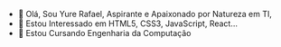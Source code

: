 - 👋 Olá, Sou Yure Rafael, Aspirante e Apaixonado por Natureza em TI,
- 👀 Estou Interessado em HTML5, CSS3, JavaScript, React...
- 🌱 Estou Cursando Engenharia da Computação


<!---
yure07/yure07 is a ✨ special ✨ repository because its `README.md` (this file) appears on your GitHub profile.
You can click the Preview link to take a look at your changes.
--->
